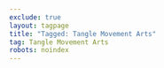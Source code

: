 ```yaml
---
exclude: true
layout: tagpage
title: "Tagged: Tangle Movement Arts"
tag: Tangle Movement Arts
robots: noindex
---
```

